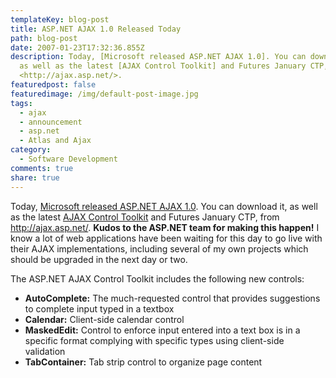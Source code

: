 ```yaml
---
templateKey: blog-post
title: ASP.NET AJAX 1.0 Released Today
path: blog-post
date: 2007-01-23T17:32:36.855Z
description: Today, [Microsoft released ASP.NET AJAX 1.0]. You can download it,
  as well as the latest [AJAX Control Toolkit] and Futures January CTP, from
  <http://ajax.asp.net/>.
featuredpost: false
featuredimage: /img/default-post-image.jpg
tags:
  - ajax
  - announcement
  - asp.net
  - Atlas and Ajax
category:
  - Software Development
comments: true
share: true
---
```

<!--StartFragment-->

Today, [Microsoft released ASP.NET AJAX 1.0](http://ajax.asp.net/). You can download it, as well as the latest [AJAX Control Toolkit](http://www.codeplex.com/AtlasControlToolkit/Release/ProjectReleases.aspx) and Futures January CTP, from <http://ajax.asp.net/>. **Kudos to the ASP.NET team for making this happen!** I know a lot of web applications have been waiting for this day to go live with their AJAX implementations, including several of my own projects which should be upgraded in the next day or two.

The ASP.NET AJAX Control Toolkit includes the following new controls:

<!--EndFragment-->

* **AutoComplete:** The much-requested control that provides suggestions to complete input typed in a textbox  
* **Calendar:** Client-side calendar control
* **MaskedEdit:** Control to enforce input entered into a text box is in a specific format complying with specific types using client-side validation 
* **TabContainer:** Tab strip control to organize page content
